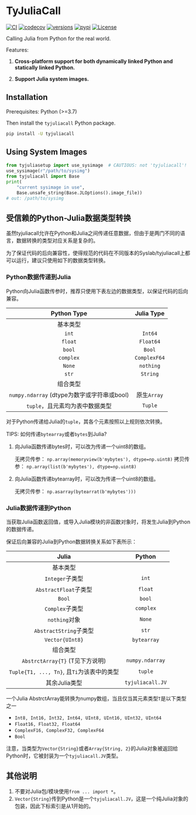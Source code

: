 # TyJuliaCall

[![CI](https://github.com/Suzhou-Tongyuan/tyjuliacall/actions/workflows/ci.yml/badge.svg)](https://github.com/Suzhou-Tongyuan/tyjuliacall/actions/workflows/ci.yml)
[![codecov](https://codecov.io/gh/Suzhou-Tongyuan/tyjuliacall/branch/master/graph/badge.svg?token=NMRDY32QIC)](https://codecov.io/gh/Suzhou-Tongyuan/tyjuliacall)
[![versions](https://img.shields.io/pypi/pyversions/tyjuliacall.svg)](https://pypi.org/project/tyjuliacall/#history)
[![pypi](https://img.shields.io/pypi/v/tyjuliacall.svg)](https://pypi.org/project/tyjuliacall/)
[![License](https://img.shields.io/badge/License-BSD_2--Clause-green.svg)](https://github.com/Suzhou-Tongyuan/tyjuliacall/blob/main/LICENSE)


Calling Julia from Python for the real world.

Features:

1. **Cross-platform support for both dynamically linked Python and statically linked Python.**

2. **Support Julia system images.**

## Installation

Prerequisites: Python (>=3.7)

Then install the `tyjuliacall` Python package.

```bash
pip install -U tyjuliacall
```

## Using System Images

```python
from tyjuliasetup import use_sysimage  # CAUTIOUS: not 'tyjuliacall'!
use_sysimage(r"/path/to/sysimg")
from tyjuliacall import Base
print(
    "current sysimage in use",
    Base.unsafe_string(Base.JLOptions().image_file))
# out: /path/to/sysimg
```

## 受信赖的Python-Julia数据类型转换

虽然tyjuliacall允许在Python和Julia之间传递任意数据，但由于是两门不同的语言，数据转换的类型对应关系是复杂的。

为了保证代码的后向兼容性，使得规范的代码在不同版本的Syslab/tyjuliacall上都可以运行，建议只使用如下的数据类型转换。

### Python数据传递到Julia

Python向Julia函数传参时，推荐只使用下表左边的数据类型，以保证代码的后向兼容。

|  Python Type | Julia Type  |
|:-----:|:----:|
| 基本类型 | |
| `int` | `Int64`|
| `float` | `Float64` |
| `bool` | `Bool` |
| `complex` | `ComplexF64` |
| `None`  | `nothing` |
| `str`   | `String` |
| 组合类型 |   |
| `numpy.ndarray` (dtype为数字或字符串或bool)  | 原生`Array` |
| `tuple`，且元素均为表中数据类型 | `Tuple` |

对于Python传递给Julia的`tuple`，其各个元素按照以上规则依次转换。

TIPS: 如何传递`bytearray`或者`bytes`到Julia?

1. 向Julia函数传递bytes时，可以改为传递一个uint8的数组。

   无拷贝传参： `np.array(memoryview(b'mybytes'), dtype=np.uint8)`
   拷贝传参： `np.array(list(b'mybytes'), dtype=np.uint8)`

2. 向Julia函数传递bytearray时，可以改为传递一个uint8的数组。

    无拷贝传参： `np.asarray(bytearrat(b'mybytes')))`

### Julia数据传递到Python

当获取Julia函数返回值，或导入Julia模块的非函数对象时，将发生Julia到Python的数据传递。

保证后向兼容的Julia到Python数据转换关系如下表所示：

|  Julia | Python  |
|:-----:|:----:|
| 基本类型 |  |
| `Integer`子类型  | `int`|
| `AbstractFloat`子类型 | `float`|
| `Bool` | `bool` |
| `Complex`子类型 | `complex` |
| `nothing`对象 | `None`  |
| `AbstractString`子类型 | `str`   |
| `Vector{UInt8}` | `bytearray` |
| 组合类型 | |
| `AbstrctArray{T}` (T见下方说明) | `numpy.ndarray` |
| `Tuple{T1, ..., Tn}`, 且`Ti`为该表中的类型 | `tuple` |
| 其余Julia类型            | `tyjuliacall.JV` |

一个Julia AbstrctArray能转换为numpy数组，当且仅当其元素类型`T`是以下类型之一

- `Int8, Int16, Int32, Int64, UInt8, UInt16, UInt32, UInt64`
- `Float16, Float32, Float64`
- `ComplexF16, ComplexF32, ComplexF64`
- `Bool`

注意，当类型为`Vector{String}`或者`Array{String, 2}`的Julia对象被返回给Python时，它被封装为一个`tyjuliacall.JV`类型。

## 其他说明

1. 不要对Julia包/模块使用`from ... import *`。
2. `Vector{String}`传到Python是一个`tyjuliacall.JV`，这是一个纯Julia对象的包装，因此下标索引是从1开始的。
